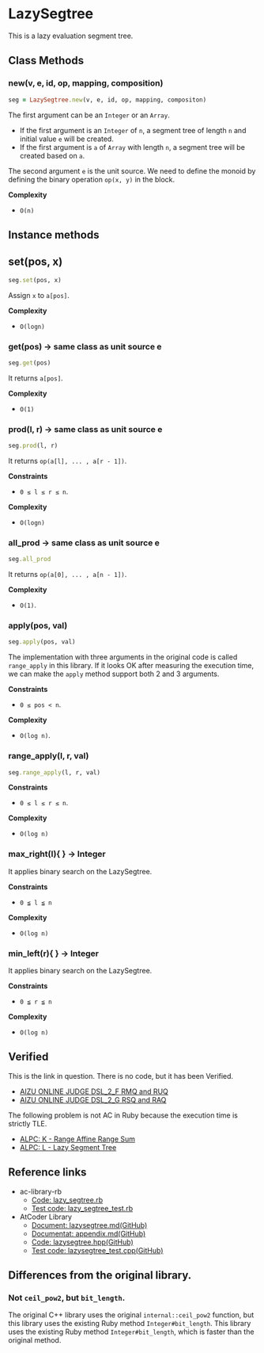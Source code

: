 # LazySegtree

This is a lazy evaluation segment tree.

## Class Methods

### new(v, e, id, op, mapping, composition)

```ruby
seg = LazySegtree.new(v, e, id, op, mapping, compositon)
```

The first argument can be an `Integer` or an `Array`.

- If the first argument is an `Integer` of `n`, a segment tree of length `n` and initial value `e` will be created.
- If the first argument is `a` of `Array` with length `n`, a segment tree will be created based on `a`.

The second argument `e` is the unit source. We need to define the monoid by defining the binary operation `op(x, y)` in the block.

**Complexity**

- `O(n)`

## Instance methods

## set(pos, x)

```ruby
seg.set(pos, x)
```

Assign `x` to `a[pos]`.

**Complexity**

-  `O(logn)`

### get(pos) -> same class as unit source e

```ruby
seg.get(pos)
```

It returns `a[pos]`.

**Complexity**

- `O(1)`

### prod(l, r) -> same class as unit source e

```ruby
seg.prod(l, r)
```

It returns `op(a[l], ... , a[r - 1])`.

**Constraints**

- `0 ≤ l ≤ r ≤ n`.

**Complexity**

- `O(logn)`

### all_prod -> same class as unit source e

```ruby
seg.all_prod
```

It returns `op(a[0], ... , a[n - 1])`.

**Complexity**

- `O(1)`.

### apply(pos, val)

```ruby
seg.apply(pos, val)
```

The implementation with three arguments in the original code is called `range_apply` in this library. If it looks OK after measuring the execution time, we can make the `apply` method support both 2 and 3 arguments.

**Constraints**

- `0 ≤ pos < n`.

**Complexity**

- `O(log n)`.

### range_apply(l, r, val)

```ruby
seg.range_apply(l, r, val)
```

**Constraints**

- `0 ≤ l ≤ r ≤ n`.

**Complexity**

- `O(log n)`

### max_right(l){  } -> Integer

It applies binary search on the LazySegtree.

**Constraints**

- `0 ≦ l ≦ n`

**Complexity**

- `O(log n)`

### min_left(r){  } -> Integer

It applies binary search on the LazySegtree.

**Constraints**

- `0 ≦ r ≦ n`

**Complexity**

- `O(log n)`

## Verified

This is the link in question. There is no code, but it has been Verified.
- [AIZU ONLINE JUDGE DSL\_2\_F RMQ and RUQ](http://judge.u-aizu.ac.jp/onlinejudge/description.jsp?id=DSL_2_F)
- [AIZU ONLINE JUDGE DSL\_2\_G RSQ and RAQ](http://judge.u-aizu.ac.jp/onlinejudge/description.jsp?id=DSL_2_G)

The following problem is not AC in Ruby because the execution time is strictly TLE.
- [ALPC: K - Range Affine Range Sum](https://atcoder.jp/contests/practice2/tasks/practice2_k)
- [ALPC: L - Lazy Segment Tree](https://atcoder.jp/contests/practice2/tasks/practice2_l)

## Reference links

- ac-library-rb
  - [Code: lazy_segtree.rb](https://github.com/universato/ac-library-rb/blob/master/lib/lazy_segtree.rb)
  - [Test code: lazy_segtree_test.rb](https://github.com/universato/ac-library-rb/blob/master/test/lazy_segtree_test.rb)
- AtCoder Library
  - [Document: lazysegtree.md(GitHub)](https://github.com/atcoder/ac-library/blob/master/document_en/lazysegtree.md)
  - [Documentat: appendix.md(GitHub)](https://github.com/atcoder/ac-library/blob/master/document_en/appendix.md)
  - [Code: lazysegtree.hpp(GitHub)](https://github.com/atcoder/ac-library/blob/master/atcoder/lazysegtree.hpp)
  - [Test code: lazysegtree_test.cpp(GitHub)](https://github.com/atcoder/ac-library/blob/master/test/unittest/lazysegtree_test.cpp )

## Differences from the original library.

### Not `ceil_pow2`, but `bit_length`.

The original C++ library uses the original `internal::ceil_pow2` function, but this library uses the existing Ruby method `Integer#bit_length`. This library uses the existing Ruby method `Integer#bit_length`, which is faster than the original method.
